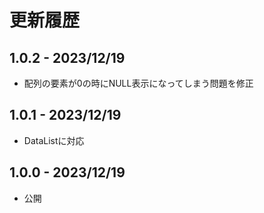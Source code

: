 # 更新履歴

## 1.0.2 - 2023/12/19

- 配列の要素が0の時にNULL表示になってしまう問題を修正

## 1.0.1 - 2023/12/19

- DataListに対応

## 1.0.0 - 2023/12/19

- 公開
